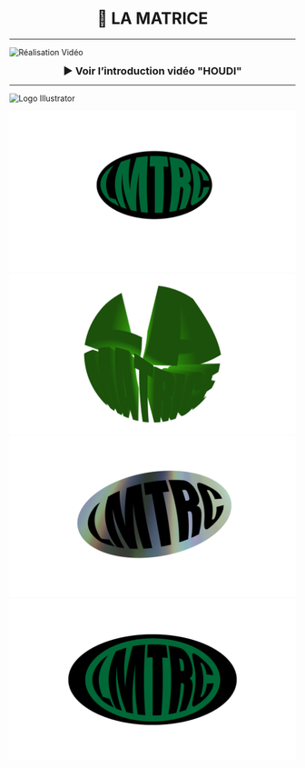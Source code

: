<h1 align="center">🤖 LA MATRICE</h1>

---

![Réalisation Vidéo](https://img.shields.io/badge/Réalisation%20Vidéo-006400?style=for-the-badge)

<p align="center">
  <a href="https://www.youtube.com/watch?v=Mvy7IHyUUAw" target="_blank" style="text-decoration: none; font-weight: bold; font-size: 18px;">
    ▶️ Voir l’introduction vidéo "HOUDI"
  </a>
</p>


---

![Logo Illustrator](https://img.shields.io/badge/Logo%20Illustrator-006400?style=for-the-badge)

![logo LMTRC](./lmtrcOvaleNV.png)  
![logo LMTRC](./laMatrice3D.png)  
![logo LMTRC](./lmtrcOvaleDVD.png)  
![logo LMTRC](./lmtrcOvaleNbienVN.png)
